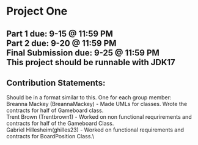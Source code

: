 # Project One
Part 1 due: 9-15 @ 11:59 PM \
Part 2 due: 9-20 @ 11:59 PM \
Final Submission due: 9-25 @ 11:59 PM \
This project should be runnable with JDK17
--------------------------------------------------------
## Contribution Statements:

Should be in a format similar to this. One for each group member:\
Breanna Mackey (BreannaMackey) - Made UMLs for classes. Wrote the contracts for half of Gameboard class.\
Trent Brown (Trentbrown1) - Worked on non functional requrirements and contracts for half of the Gameboard Class.\
Gabriel Hillesheim(ghilles23) - Worked on functional requirements and contracts for BoardPosition Class.\
